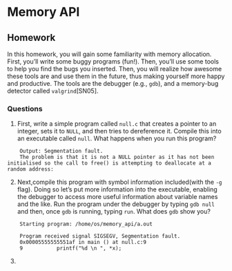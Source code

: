 # Memory API 

## Homework
In this homework, you will gain some familiarity with memory allocation. First, you’ll write some buggy programs (fun!). Then, you’ll use some tools to help you find the bugs you inserted. Then, you will realize how awesome these tools are and use them in the future, thus making yourself more happy and productive. The tools are the debugger (e.g., `gdb`), and a memory-bug detector called `valgrind`[SN05].

### Questions

1. First, write a simple program called `null.c` that creates a pointer to an integer, sets it to `NULL`, and then tries to dereference it. Compile this into an executable called `null`. What happens when you run this program? 

```
    Output: Segmentation fault.
    The problem is that it is not a NULL pointer as it has not been initialised so the call to free() is attempting to deallocate at a random address:
```

2. Next,compile this program with symbol information included(with the `-g` flag). Doing so let’s put more information into the executable, enabling the debugger to access more useful information about variable names and the like. Run the program under the debugger by typing `gdb null` and then, once `gdb` is running, typing `run`. What does `gdb` show you?

```
    Starting program: /home/os/memory_api/a.out 

    Program received signal SIGSEGV, Segmentation fault.
    0x00005555555551af in main () at null.c:9
    9           printf("%d \n ", *x);
```

3. 
